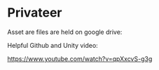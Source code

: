 # Privateer

Asset are files are held on google drive:



Helpful Github and Unity video:

https://www.youtube.com/watch?v=qpXxcvS-g3g
